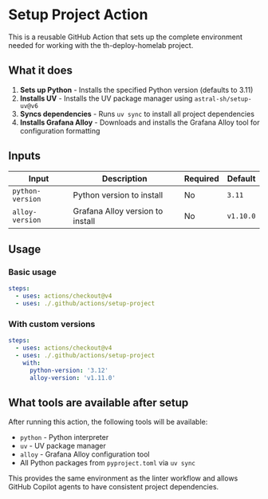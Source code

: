 # Setup Project Action

This is a reusable GitHub Action that sets up the complete environment needed for working with the th-deploy-homelab project.

## What it does

1. **Sets up Python** - Installs the specified Python version (defaults to 3.11)
2. **Installs UV** - Installs the UV package manager using `astral-sh/setup-uv@v6`
3. **Syncs dependencies** - Runs `uv sync` to install all project dependencies
4. **Installs Grafana Alloy** - Downloads and installs the Grafana Alloy tool for configuration formatting

## Inputs

| Input | Description | Required | Default |
|-------|-------------|----------|---------|
| `python-version` | Python version to install | No | `3.11` |
| `alloy-version` | Grafana Alloy version to install | No | `v1.10.0` |

## Usage

### Basic usage

```yaml
steps:
  - uses: actions/checkout@v4
  - uses: ./.github/actions/setup-project
```

### With custom versions

```yaml
steps:
  - uses: actions/checkout@v4
  - uses: ./.github/actions/setup-project
    with:
      python-version: '3.12'
      alloy-version: 'v1.11.0'
```

## What tools are available after setup

After running this action, the following tools will be available:

- `python` - Python interpreter
- `uv` - UV package manager
- `alloy` - Grafana Alloy configuration tool
- All Python packages from `pyproject.toml` via `uv sync`

This provides the same environment as the linter workflow and allows GitHub Copilot agents to have consistent project dependencies.

